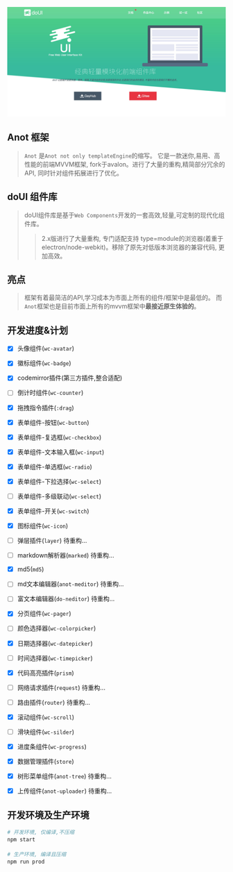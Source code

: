 ![doui](./slogan.jpg)

## Anot 框架
> `Anot` 是`Anot not only templateEngine`的缩写。
> 它是一款迷你,易用、高性能的前端MVVM框架, fork于avalon。进行了大量的重构,精简部分冗余的API, 同时针对组件拓展进行了优化。


## doUI 组件库
> doUI组件库是基于`Web Components`开发的一套高效,轻量,可定制的现代化组件库。
>> 2.x版进行了大量重构, 专门适配支持 type=module的浏览器(着重于electron/node-webkit)。移除了原先对低版本浏览器的兼容代码, 更加高效。


##  亮点
> 框架有着最简洁的API,学习成本为市面上所有的组件/框架中是最低的。 而`Anot`框架也是目前市面上所有的mvvm框架中**最接近原生体验的**。


## 开发进度&计划
- [x] 头像组件(`wc-avatar`)
- [x] 徽标组件(`wc-badge`)
- [x] codemirror插件(第三方插件,整合适配)
- [ ] 倒计时组件(`wc-counter`)
- [x] 拖拽指令插件(`:drag`)
- [x] 表单组件-按钮(`wc-button`)
- [x] 表单组件-复选框(`wc-checkbox`)
- [x] 表单组件-文本输入框(`wc-input`)
- [x] 表单组件-单选框(`wc-radio`)
- [x] 表单组件-下拉选择(`wc-select`)
- [ ] 表单组件-多级联动(`wc-select`)
- [x] 表单组件-开关(`wc-switch`)
- [x] 图标组件(`wc-icon`)
- [ ] 弹层插件(`layer`) 待重构...
- [ ] markdown解析器(`marked`) 待重构...
- [x] md5(`md5`)
- [ ] md文本编辑器(`anot-meditor`) 待重构...
- [ ] 富文本编辑器(`do-neditor`) 待重构...
- [x] 分页组件(`wc-pager`)
- [ ] 颜色选择器(`wc-colorpicker`)
- [x] 日期选择器(`wc-datepicker`)
- [ ] 时间选择器(`wc-timepicker`)
- [x] 代码高亮插件(`prism`)
- [ ] 网络请求插件(`request`) 待重构...
- [ ] 路由插件(`router`) 待重构...
- [x] 滚动组件(`wc-scroll`)
- [ ] 滑块组件(`wc-silder`)
- [x] 进度条组件(`wc-progress`)
- [x] 数据管理插件(`store`)
- [x] 树形菜单组件(`anot-tree`) 待重构...
- [x] 上传组件(`anot-uploader`) 待重构...


## 开发环境及生产环境
```bash
# 开发环境, 仅编译,不压缩
npm start

# 生产环境, 编译且压缩
npm run prod

```

